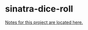 # sinatra-dice-roll

[Notes for this project are located here.](https://learn.firstdraft.com/lessons/103)
